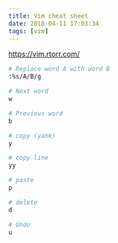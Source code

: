 ```yaml
---
title: Vim cheat sheet
date: 2018-04-11 17:03:34
tags: [vim]
---
```


https://vim.rtorr.com/

```bash
# Replace word A with word B
:%s/A/B/g

# Next word
w

# Previous word
b

# copy (yank)
y

# copy line
yy

# paste
p

# delete
d

# Undo
u

```
